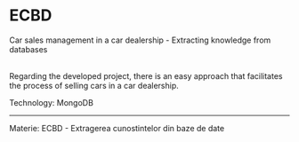 # ECBD

Car sales management in a car dealership - Extracting knowledge from databases<br /><br />

Regarding the developed project, there is an easy approach that facilitates the process of selling cars in a car dealership.

Technology: MongoDB

---

Materie: ECBD - Extragerea cunostintelor din baze de date
